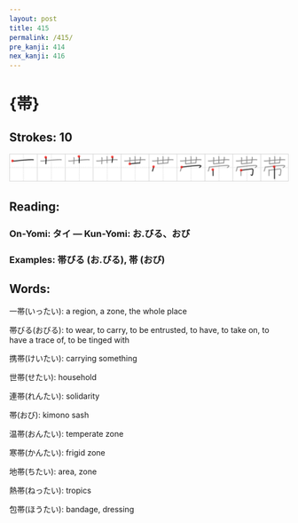 ```yaml
---
layout: post
title: 415
permalink: /415/
pre_kanji: 414
nex_kanji: 416
---
```


# {帯}

## Strokes: 10

<div class="stroke"><img src="../images/E5B8AF.png" /></div>

## Reading:

### On-Yomi: タイ &mdash; Kun-Yomi: お.びる、おび

### Examples: 帯びる (お.びる), 帯 (おび)

## Words:

一帯(いったい): a region, a zone, the whole place

帯びる(おびる): to wear, to carry, to be entrusted, to have, to take on, to have a trace of, to be tinged with

携帯(けいたい): carrying something

世帯(せたい): household

連帯(れんたい): solidarity

帯(おび): kimono sash

温帯(おんたい): temperate zone

寒帯(かんたい): frigid zone

地帯(ちたい): area, zone

熱帯(ねったい): tropics

包帯(ほうたい): bandage, dressing
